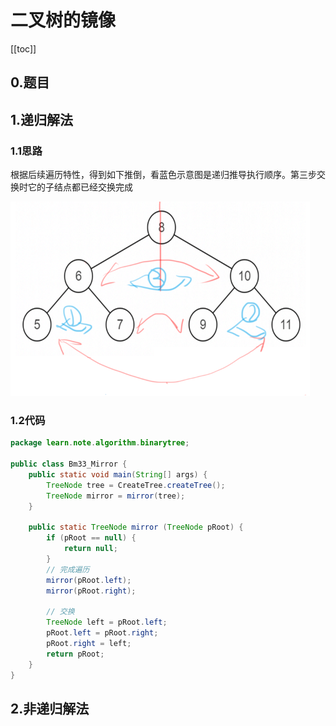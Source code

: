 # 二叉树的镜像
[[toc]]
## 0.题目

## 1.递归解法

### 1.1思路
根据后续遍历特性，得到如下推倒，看蓝色示意图是递归推导执行顺序。第三步交换时它的子结点都已经交换完成

![](img/39954f01ada66d0aa7664dde2ef4ca05.png)

### 1.2代码
```java
package learn.note.algorithm.binarytree;

public class Bm33_Mirror {
    public static void main(String[] args) {
        TreeNode tree = CreateTree.createTree();
        TreeNode mirror = mirror(tree);
    }

    public static TreeNode mirror (TreeNode pRoot) {
        if (pRoot == null) {
            return null;
        }
        // 完成遍历
        mirror(pRoot.left);
        mirror(pRoot.right);

        // 交换
        TreeNode left = pRoot.left;
        pRoot.left = pRoot.right;
        pRoot.right = left;
        return pRoot;
    }
}

```

## 2.非递归解法
